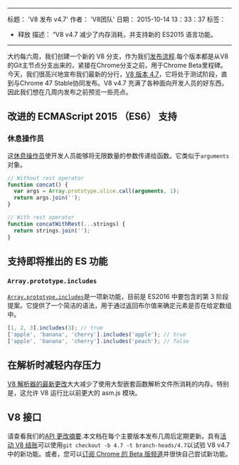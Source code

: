 ***

标题： 'V8 发布 v4.7'
作者： 'V8团队'
日期： 2015-10-14 13：33：37
标签：

*   释放
    描述： “V8 v4.7 减少了内存消耗，并支持新的 ES2015 语言功能。

***

大约每六周，我们创建一个新的 V8 分支，作为我们[发布流程](https://v8.dev/docs/release-process).每个版本都是从V8的Git主节点分支出来的，紧接在Chrome分支之前，用于Chrome Beta里程碑。今天，我们很高兴地宣布我们最新的分行，[V8 版本 4.7](https://chromium.googlesource.com/v8/v8.git/+log/branch-heads/4.7)，它将处于测试阶段，直到与Chrome 47 Stable协同发布。V8 v4.7 充满了各种面向开发人员的好东西，因此我们想在几周内发布之前预览一些亮点。

## 改进的 ECMAScript 2015 （ES6） 支持

### 休息操作员

这[休息操作员](https://developer.mozilla.org/en/docs/Web/JavaScript/Reference/Functions/rest_parameters)使开发人员能够将无限数量的参数传递给函数。它类似于`arguments`对象。

```js
// Without rest operator
function concat() {
  var args = Array.prototype.slice.call(arguments, 1);
  return args.join('');
}

// With rest operator
function concatWithRest(...strings) {
  return strings.join('');
}
```

## 支持即将推出的 ES 功能

### `Array.prototype.includes`

[`Array.prototype.includes`](https://developer.mozilla.org/en-US/docs/Web/JavaScript/Reference/Global_Objects/Array/includes)是一项新功能，目前是 ES2016 中要包含的第 3 阶段提案。它提供了一个简洁的语法，用于通过返回布尔值来确定元素是否在给定数组中。

```js
[1, 2, 3].includes(3); // true
['apple', 'banana', 'cherry'].includes('apple'); // true
['apple', 'banana', 'cherry'].includes('peach'); // false
```

## 在解析时减轻内存压力

[V8 解析器的最新更改](https://code.google.com/p/v8/issues/detail?id=4392)大大减少了使用大型嵌套函数解析文件所消耗的内存。特别是，这允许 V8 运行比以前更大的 asm.js 模块。

## V8 接口

请查看我们的[API 更改摘要](https://docs.google.com/document/d/1g8JFi8T_oAE\_7uAri7Njtig7fKaPDfotU6huOa1alds/edit).本文档在每个主要版本发布几周后定期更新。具有[活动 V8 结账](https://v8.dev/docs/source-code#using-git)可以使用`git checkout -b 4.7 -t branch-heads/4.7`以试验 V8 v4.7 中的新功能。或者，您可以[订阅 Chrome 的 Beta 版频道](https://www.google.com/chrome/browser/beta.html)并很快自己尝试新功能。

